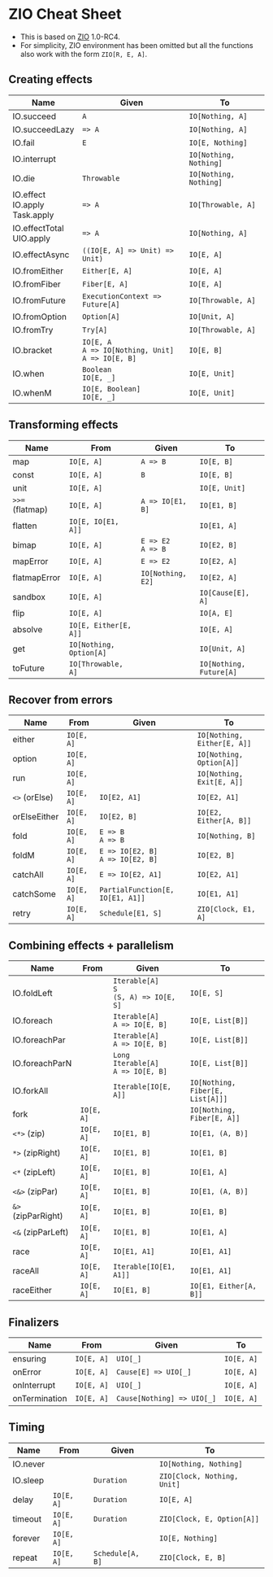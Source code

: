 # ZIO Cheat Sheet

- This is based on [ZIO](https://github.com/scalaz/scalaz-zio) 1.0-RC4.
- For simplicity, ZIO environment has been omitted but all the functions also work with the form `ZIO[R, E, A]`.

## Creating effects

| Name                                  | Given                                                        | To                     |
| --------------------------------------- | ------------------------------------------------------------ | ---------------------- |
| IO.succeed                              | `A`                                                          | `IO[Nothing, A]`       |
| IO.succeedLazy                          | `=> A`                                                       | `IO[Nothing, A]`       |
| IO.fail                                 | `E`                                                          | `IO[E, Nothing]`       |
| IO.interrupt                            |                                                              | `IO[Nothing, Nothing]` |
| IO.die                                  | `Throwable`                                                  | `IO[Nothing, Nothing]` |
| IO.effect <br> IO.apply <br> Task.apply | `=> A`                                                       | `IO[Throwable, A]`     |
| IO.effectTotal <br> UIO.apply           | `=> A`                                                       | `IO[Nothing, A]`       |
| IO.effectAsync                          | `((IO[E, A] => Unit) => Unit)`                               | `IO[E, A]`             |
| IO.fromEither                           | `Either[E, A]`                                               | `IO[E, A]`             |
| IO.fromFiber                            | `Fiber[E, A]`                                                | `IO[E, A]`             |
| IO.fromFuture                           | `ExecutionContext => Future[A]`                              | `IO[Throwable, A]`     |
| IO.fromOption                           | `Option[A]`                                                  | `IO[Unit, A]`          |
| IO.fromTry                              | `Try[A]`                                                     | `IO[Throwable, A]`     |
| IO.bracket                              | `IO[E, A` <br> `A => IO[Nothing, Unit]` <br> `A => IO[E, B]` | `IO[E, B]`             |
| IO.when                                 | `Boolean` <br> `IO[E, _]`                                    | `IO[E, Unit]`          |
| IO.whenM                                | `IO[E, Boolean]` <br> `IO[E, _]`                             | `IO[E, Unit]`          |

## Transforming effects

| Name          | From                    | Given                 | To                      |
| --------------- | ----------------------- | --------------------- | ----------------------- |
| map             | `IO[E, A]`              | `A => B`              | `IO[E, B]`              |
| const           | `IO[E, A]`              | `B`                   | `IO[E, B]`              |
| unit            | `IO[E, A]`              |                       | `IO[E, Unit]`           |
| `>>=` (flatmap) | `IO[E, A]`              | `A => IO[E1, B]`      | `IO[E1, B]`             |
| flatten         | `IO[E, IO[E1, A]]`      |                       | `IO[E1, A]`             |
| bimap           | `IO[E, A]`              | `E => E2`<br>`A => B` | `IO[E2, B]`             |
| mapError        | `IO[E, A]`              | `E => E2`             | `IO[E2, A]`             |
| flatmapError    | `IO[E, A]`              | `IO[Nothing, E2]`     | `IO[E2, A]`             |
| sandbox         | `IO[E, A]`              |                       | `IO[Cause[E], A]`       |
| flip            | `IO[E, A]`              |                       | `IO[A, E]`              |
| absolve         | `IO[E, Either[E, A]]`   |                       | `IO[E, A]`              |
| get             | `IO[Nothing, Option[A]` |                       | `IO[Unit, A]`           |
| toFuture        | `IO[Throwable, A]`      |                       | `IO[Nothing, Future[A]` |

## Recover from errors

| Name        | From       | Given                                | To                          |
| ------------- | ---------- | ------------------------------------ | --------------------------- |
| either        | `IO[E, A]` |                                      | `IO[Nothing, Either[E, A]]` |
| option        | `IO[E, A]` |                                      | `IO[Nothing, Option[A]]`    |
| run           | `IO[E, A]` |                                      | `IO[Nothing, Exit[E, A]]`   |
| `<>` (orElse) | `IO[E, A]` | `IO[E2, A1]`                         | `IO[E2, A1]`                |
| orElseEither  | `IO[E, A]` | `IO[E2, B]`                          | `IO[E2, Either[A, B]]`      |
| fold          | `IO[E, A]` | `E => B`<br>`A => B`                 | `IO[Nothing, B]`            |
| foldM         | `IO[E, A]` | `E => IO[E2, B]`<br>`A => IO[E2, B]` | `IO[E2, B]`                 |
| catchAll      | `IO[E, A]` | `E => IO[E2, A1]`                    | `IO[E2, A1]`                |
| catchSome     | `IO[E, A]` | `PartialFunction[E, IO[E1, A1]]`     | `IO[E1, A1]`                |
| retry         | `IO[E, A]` | `Schedule[E1, S]`                    | `ZIO[Clock, E1, A]`         |

## Combining effects + parallelism

| Name             | From       | Given                                            | To                               |
| ------------------ | ---------- | ------------------------------------------------ | -------------------------------- |
| IO.foldLeft        |            | `Iterable[A]` <br> `S` <br> `(S, A) => IO[E, S]` | `IO[E, S]`                       |
| IO.foreach         |            | `Iterable[A]` <br> `A => IO[E, B]`               | `IO[E, List[B]]`                 |
| IO.foreachPar      |            | `Iterable[A]` <br> `A => IO[E, B]`               | `IO[E, List[B]]`                 |
| IO.foreachParN     |            | `Long` <br> `Iterable[A]` <br> `A => IO[E, B]`   | `IO[E, List[B]]`                 |
| IO.forkAll         |            | `Iterable[IO[E, A]]`                             | `IO[Nothing, Fiber[E, List[A]]]` |
| fork               | `IO[E, A]` |                                                  | `IO[Nothing, Fiber[E, A]]`       |
| `<*>` (zip)        | `IO[E, A]` | `IO[E1, B]`                                      | `IO[E1, (A, B)]`                 |
| `*>` (zipRight)    | `IO[E, A]` | `IO[E1, B]`                                      | `IO[E1, B]`                      |
| `<*` (zipLeft)     | `IO[E, A]` | `IO[E1, B]`                                      | `IO[E1, A]`                      |
| `<&>` (zipPar)     | `IO[E, A]` | `IO[E1, B]`                                      | `IO[E1, (A, B)]`                 |
| `&>` (zipParRight) | `IO[E, A]` | `IO[E1, B]`                                      | `IO[E1, B]`                      |
| `<&` (zipParLeft)  | `IO[E, A]` | `IO[E1, B]`                                      | `IO[E1, A]`                      |
| race               | `IO[E, A]` | `IO[E1, A1]`                                     | `IO[E1, A1]`                     |
| raceAll            | `IO[E, A]` | `Iterable[IO[E1, A1]]`                           | `IO[E1, A1]`                     |
| raceEither         | `IO[E, A]` | `IO[E1, B]`                                      | `IO[E1, Either[A, B]]`           |

## Finalizers

| Name        | From       | Given                      | To         |
| ------------- | ---------- | -------------------------- | ---------- |
| ensuring      | `IO[E, A]` | `UIO[_]`                   | `IO[E, A]` |
| onError       | `IO[E, A]` | `Cause[E] => UIO[_]`       | `IO[E, A]` |
| onInterrupt   | `IO[E, A]` | `UIO[_]`                   | `IO[E, A]` |
| onTermination | `IO[E, A]` | `Cause[Nothing] => UIO[_]` | `IO[E, A]` |

## Timing

| Name   | From       | Given            | To                          |
| -------- | ---------- | ---------------- | --------------------------- |
| IO.never |            |                  | `IO[Nothing, Nothing]`      |
| IO.sleep |            | `Duration`       | `ZIO[Clock, Nothing, Unit]` |
| delay    | `IO[E, A]` | `Duration`       | `IO[E, A]`                  |
| timeout  | `IO[E, A]` | `Duration`       | `ZIO[Clock, E, Option[A]]`  |
| forever  | `IO[E, A]` |                  | `IO[E, Nothing]`            |
| repeat   | `IO[E, A]` | `Schedule[A, B]` | `ZIO[Clock, E, B]`          |
